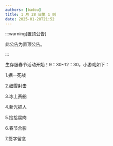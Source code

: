 ```yaml
---
authors: [badou]
title: 1 月 28 日第 1 则
date: 2025-01-28T21:52
---
```


:::warning[置顶公告]

此公告为置顶公告。

:::

生存服春节活动开始！9：30~12：30，小游戏如下：

1.掘一死战

2.细雪射击

3.冰上赛船

4.新光抓人

5.捡拾腐肉

6.春节合影

7.签字留念
